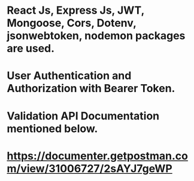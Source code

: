 # React Js, Express Js, JWT, Mongoose, Cors, Dotenv, jsonwebtoken, nodemon packages are used.
# User Authentication and Authorization with Bearer Token.
# Validation API Documentation mentioned below.
# https://documenter.getpostman.com/view/31006727/2sAYJ7geWP
